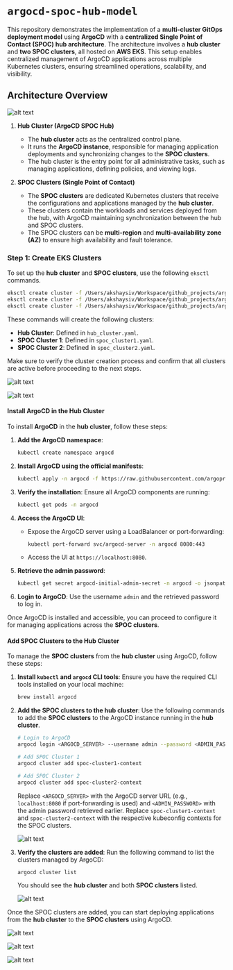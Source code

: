 # `argocd-spoc-hub-model`

This repository demonstrates the implementation of a **multi-cluster GitOps deployment model** using **ArgoCD** with a **centralized Single Point of Contact (SPOC) hub architecture**. The architecture involves a **hub cluster** and **two SPOC clusters**, all hosted on **AWS EKS**. This setup enables centralized management of ArgoCD applications across multiple Kubernetes clusters, ensuring streamlined operations, scalability, and visibility.

## Architecture Overview

![alt text](images/image.png)

1. **Hub Cluster (ArgoCD SPOC Hub)**
   - The **hub cluster** acts as the centralized control plane.
   - It runs the **ArgoCD instance**, responsible for managing application deployments and synchronizing changes to the **SPOC clusters**.
   - The hub cluster is the entry point for all administrative tasks, such as managing applications, defining policies, and viewing logs.
   
2. **SPOC Clusters (Single Point of Contact)**
   - The **SPOC clusters** are dedicated Kubernetes clusters that receive the configurations and applications managed by the **hub cluster**.
   - These clusters contain the workloads and services deployed from the hub, with ArgoCD maintaining synchronization between the hub and SPOC clusters.
   - The SPOC clusters can be **multi-region** and **multi-availability zone (AZ)** to ensure high availability and fault tolerance.



### Step 1: Create EKS Clusters

To set up the **hub cluster** and **SPOC clusters**, use the following `eksctl` commands.

```bash
eksctl create cluster -f /Users/akshaysiv/Workspace/github_projects/argocd-spoc-hub-model/eks/hub_cluster.yaml
eksctl create cluster -f /Users/akshaysiv/Workspace/github_projects/argocd-spoc-hub-model/eks/spoc_cluster1.yaml
eksctl create cluster -f /Users/akshaysiv/Workspace/github_projects/argocd-spoc-hub-model/eks/spoc_cluster2.yaml
```

These commands will create the following clusters:
- **Hub Cluster**: Defined in `hub_cluster.yaml`.
- **SPOC Cluster 1**: Defined in `spoc_cluster1.yaml`.
- **SPOC Cluster 2**: Defined in `spoc_cluster2.yaml`.

Make sure to verify the cluster creation process and confirm that all clusters are active before proceeding to the next steps.

![alt text](images/ekscluster.png)

![alt text](images/ec2machines.png)


#### Install ArgoCD in the Hub Cluster

To install **ArgoCD** in the **hub cluster**, follow these steps:

1. **Add the ArgoCD namespace**:
    ```bash
    kubectl create namespace argocd
    ```

2. **Install ArgoCD using the official manifests**:
    ```bash
    kubectl apply -n argocd -f https://raw.githubusercontent.com/argoproj/argo-cd/stable/manifests/install.yaml
    ```

3. **Verify the installation**:
    Ensure all ArgoCD components are running:
    ```bash
    kubectl get pods -n argocd
    ```

4. **Access the ArgoCD UI**:
    - Expose the ArgoCD server using a LoadBalancer or port-forwarding:
      ```bash
      kubectl port-forward svc/argocd-server -n argocd 8080:443
      ```
    - Access the UI at `https://localhost:8080`.

5. **Retrieve the admin password**:
    ```bash
    kubectl get secret argocd-initial-admin-secret -n argocd -o jsonpath="{.data.password}" | base64 -d
    ```

6. **Login to ArgoCD**:
    Use the username `admin` and the retrieved password to log in.

Once ArgoCD is installed and accessible, you can proceed to configure it for managing applications across the **SPOC clusters**.

#### Add SPOC Clusters to the Hub Cluster

To manage the **SPOC clusters** from the **hub cluster** using ArgoCD, follow these steps:

1. **Install `kubectl` and `argocd` CLI tools**:
    Ensure you have the required CLI tools installed on your local machine:
    ```bash
    brew install argocd
    ```

2. **Add the SPOC clusters to the hub cluster**:
    Use the following commands to add the **SPOC clusters** to the ArgoCD instance running in the **hub cluster**.

    ```bash
    # Login to ArgoCD
    argocd login <ARGOCD_SERVER> --username admin --password <ADMIN_PASSWORD> --insecure

    # Add SPOC Cluster 1
    argocd cluster add spoc-cluster1-context

    # Add SPOC Cluster 2
    argocd cluster add spoc-cluster2-context
    ```

    Replace `<ARGOCD_SERVER>` with the ArgoCD server URL (e.g., `localhost:8080` if port-forwarding is used) and `<ADMIN_PASSWORD>` with the admin password retrieved earlier. Replace `spoc-cluster1-context` and `spoc-cluster2-context` with the respective kubeconfig contexts for the SPOC clusters.

    ![alt text](images/addcluster.png)

3. **Verify the clusters are added**:
    Run the following command to list the clusters managed by ArgoCD:
    ```bash
    argocd cluster list
    ```
    You should see the **hub cluster** and both **SPOC clusters** listed.

    ![alt text](images/clusterList.png)

Once the SPOC clusters are added, you can start deploying applications from the **hub cluster** to the **SPOC clusters** using ArgoCD.


![alt text](images/argocdApplication.png)

![alt text](images/argocdspoc1.png)

![alt text](images/guestbook.png)